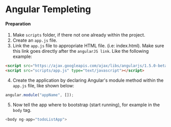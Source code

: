 <!--
GitHub Markdown System:
https://help.github.com/articles/markdown-basics/
https://guides.github.com/features/mastering-markdown/
-->

# Angular Templeting

#### Preparation
1. Make ```scripts``` folder, if there not one already within the project.
2. Create an ```app.js``` file. 
3. Link the ```app.js``` file to appropriate HTML file. (i.e: index.html). Make sure this link goes directly after the ```angularJS link```. Like the following example:
```HTML
<script src="https://ajax.googleapis.com/ajax/libs/angularjs/1.5.0-beta.2/angular.min.js"></script> 
<script src="scripts/app.js" type="text/javascript"></script>
```

4. Create the application by declaring Angular's module method within the ```app.js``` file, like shown below:
```javascript
angular.module("appName", []);
```

5. Now tell the app where to bootstrap (start running), for example in the ```body``` tag. 
```javascript
<body ng-app="todoListApp">
```


 




<!--
New sections:
####Start New File
```HTML
```
-->